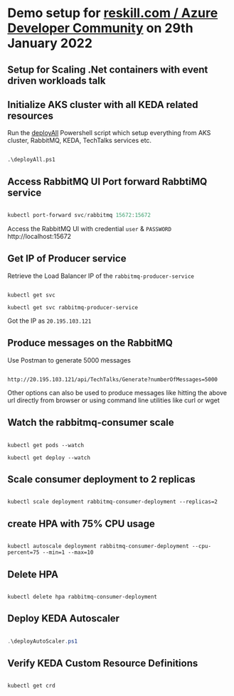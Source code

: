 # Demo setup for [reskill.com / Azure Developer Community](https://reskilll.com/event/autoscalecontainers) on 29th January 2022

## Setup for Scaling .Net containers with event driven workloads talk
## Initialize AKS cluster with all KEDA related resources

Run the [deployAll](/Powershell/deployAll.ps1) Powershell script which setup everything from AKS cluster, RabbitMQ, KEDA, TechTalks services etc.

```code

.\deployAll.ps1

```

## Access RabbitMQ UI Port forward RabbtiMQ service

```powershell

kubectl port-forward svc/rabbitmq 15672:15672

```

Access the RabbitMQ UI with credential `user` & `PASSWORD`
http://localhost:15672

## Get IP of Producer service

Retrieve the Load Balancer IP of the `rabbitmq-producer-service`

```code

kubectl get svc

kubectl get svc rabbitmq-producer-service

```

Got the IP as `20.195.103.121`

## Produce messages on the RabbitMQ

Use Postman to generate 5000 messages

```

http://20.195.103.121/api/TechTalks/Generate?numberOfMessages=5000

```

Other options can also be used to produce messages like hitting the above url directly from browser or using command line utilities like curl or wget 

## Watch the rabbitmq-consumer scale

```code

kubectl get pods --watch

kubectl get deploy --watch

```

## Scale consumer deployment to 2 replicas

```

kubectl scale deployment rabbitmq-consumer-deployment --replicas=2

```

## create HPA with 75% CPU usage

```code

kubectl autoscale deployment rabbitmq-consumer-deployment --cpu-percent=75 --min=1 --max=10

```

## Delete HPA

```

kubectl delete hpa rabbitmq-consumer-deployment

```

## Deploy KEDA Autoscaler

```powershell

.\deployAutoScaler.ps1

```

## Verify KEDA Custom Resource Definitions

```powershell

kubectl get crd

```